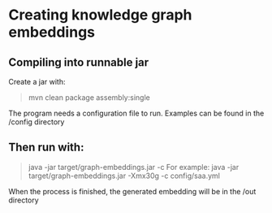 # Creating knowledge graph embeddings


## Compiling into runnable jar
Create a jar with:
> mvn clean package assembly:single

The program needs a configuration file to run. Examples can be found in the /config directory

## Then run with:
> java -jar target/graph-embeddings.jar <additional jvm args> -c <config file>
For example:
> java -jar target/graph-embeddings.jar -Xmx30g -c config/saa.yml

When the process is finished, the generated embedding will be in the /out directory
